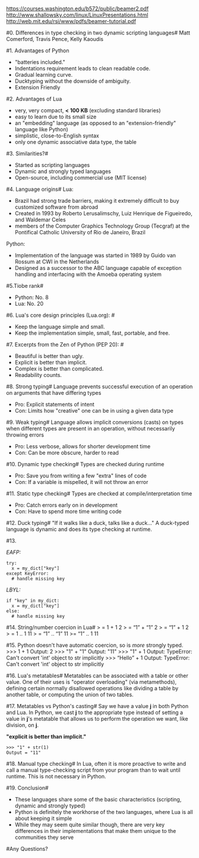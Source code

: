 https://courses.washington.edu/b572/public/beamer2.pdf 
http://www.shallowsky.com/linux/LinuxPresentations.html
http://web.mit.edu/rsi/www/pdfs/beamer-tutorial.pdf

#0. Differences in type checking in two dynamic scripting languages#
Matt Comerford, Travis Pence, Kelly Kaoudis

#1. Advantages of Python
  - "batteries included."
  - Indentations requirement leads to clean readable code.
  - Gradual learning curve.
  - Ducktyping without the downside of ambiguity.
  - Extension Friendly

#2. Advantages of Lua
- very, very compact, **< 100 KB** (excluding standard libraries)
- easy to learn due to its small size
- an "embedding" language (as opposed to an "extension-friendly" language like Python)
- simplistic, close-to-English syntax
- only one dynamic associative data type, the table

#3. Similarities?#
- Started as scripting languages
- Dynamic and strongly typed languages
- Open-source, including commercial use (MIT license)

#4. Language origins#
Lua:
- Brazil had strong trade barriers, making it extremely difficult to buy customized software from abroad
- Created in 1993 by Roberto Lerusalimschy, Luiz Henrique de Figueiredo, and Waldemar Celes
- members of the Computer Graphics Technology Group (Tecgraf) at the Pontifical Catholic University of Rio de Janeiro, Brazil

Python:
- Implementation of the language was started in 1989 by Guido van Rossum at CWI in the Netherlands
- Designed as a successor to the ABC language capable of exception handling and interfacing with the Amoeba operating system

#5.Tiobe rank#
- Python: No. 8
- Lua: No. 20

#6. Lua's core design principles (Lua.org): #
- Keep the language simple and small.
- Keep the implementation simple, small, fast, portable, and free.

#7. Excerpts from the Zen of Python (PEP 20): #
- Beautiful is better than ugly.
- Explicit is better than implicit.
- Complex is better than complicated.
- Readability counts.
	
#8. Strong typing#
Language prevents successful execution of an operation on arguments that have differing types
- Pro: Explicit statements of intent 
- Con: Limits how "creative" one can be in using a given data type

#9. Weak typing#
Language allows implicit conversions (casts) on types when different types are present in an operation,
without necessarily throwing errors
- Pro: Less verbose, allows for shorter development time
- Con: Can be more obscure, harder to read

#10. Dynamic type checking#
Types are checked during runtime
- Pro: Save you from writing a few "extra" lines of code
- Con: If a variable is mispelled, it will not throw an error

#11. Static type checking#
Types are checked at compile/interpretation time
- Pro: Catch errors early on in development
- Con: Have to spend more time writing code

#12. Duck typing#
"If it walks like a duck, talks like a duck..." 
A duck-typed language is dynamic and does its type checking at runtime.

#13.

_EAFP:_

    try:
      x = my_dict["key"]
    except KeyError:
      # handle missing key
_LBYL:_

    if "key" in my_dict:
      x = my_dict["key"]
    else:
      # handle missing key

#14. String/number coercion in Lua#
    > = 1 + 1
    2
    > = “1” + “1”
    2
    > = “1” + 1
    2
    > = 1 .. 1
    11
    > = “1” .. “1”
    11
    >= “1” .. 1
    11

#15. Python doesn't have automatic coercion, so is *more* strongly typed.
    >>> 1 + 1
    Output: 2
    >>> "1" + "1"
    Output: "11"
    >>> "1" + 1
    Output: TypeError: Can't convert 'int' object to str implicitly
    >>> “Hello” + 1
    Output: TypeError: Can't convert 'int' object to str implicitly

#16. Lua's metatables#
Metatables can be associated with a table or other value. One of their uses is "operator overloading" 
(via metamethods), defining certain normally disallowed 
operations like dividing a table by another table, or computing the union of two tables.

#17. Metatables vs Python's casting#
Say we have a value **j** in both Python and Lua.
In Python, we cast **j** to the appropriate type instead of 
setting a value in **j**'s metatable that allows us to perform the operation we want, like division, on **j**.

__"explicit is better than implicit."__  

    >>> "1" + str(1)
    Output = "11"
    
#18. Manual type checking#
In Lua, often it is more proactive to write and call a manual type-checking script from your program than to wait until
runtime. This is not necessary in Python.

#19. Conclusion#
- These languages share some of the basic characteristics (scripting, dynamic and strongly typed)
- Python is definitely the workhorse of the two languages, where Lua is all about keeping it simple
- While they may seem quite similar though, there are very key differences in their implementations that make them unique to the communities they serve


#Any Questions? 
